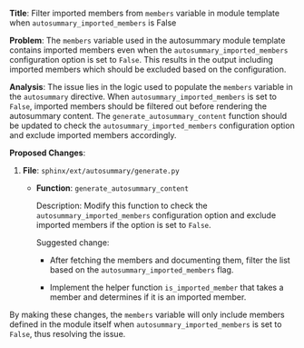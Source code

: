 **Title**: Filter imported members from `members` variable in module template when `autosummary_imported_members` is False

**Problem**: 
The `members` variable used in the autosummary module template contains imported members even when the `autosummary_imported_members` configuration option is set to `False`. This results in the output including imported members which should be excluded based on the configuration.

**Analysis**: 
The issue lies in the logic used to populate the `members` variable in the `autosummary` directive. When `autosummary_imported_members` is set to `False`, imported members should be filtered out before rendering the autosummary content. The `generate_autosummary_content` function should be updated to check the `autosummary_imported_members` configuration option and exclude imported members accordingly.

**Proposed Changes**: 

1. **File**: `sphinx/ext/autosummary/generate.py`

   - **Function**: `generate_autosummary_content`

     Description: Modify this function to check the `autosummary_imported_members` configuration option and exclude imported members if the option is set to `False`.
     
     Suggested change:
     - After fetching the members and documenting them, filter the list based on the `autosummary_imported_members` flag.

     

     - Implement the helper function `is_imported_member` that takes a member and determines if it is an imported member.

     

By making these changes, the `members` variable will only include members defined in the module itself when `autosummary_imported_members` is set to `False`, thus resolving the issue.